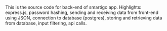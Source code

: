 This is the source code for back-end of smartigo app.
Highlights: express.js, password hashing, sending and receiving data from front-end using JSON, connection to database (postgres), storing and retrieving data from database, input filtering, api calls.
